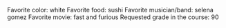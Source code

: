 Favorite color: white
Favorite food: sushi
Favorite musician/band: selena gomez
Favorite movie: fast and furious
Requested grade in the course: 90
